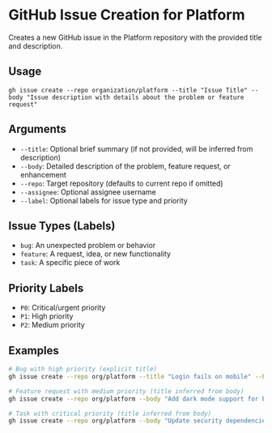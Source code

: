 # GitHub Issue Creation for Platform

Creates a new GitHub issue in the Platform repository with the provided title and description.

## Usage
```
gh issue create --repo organization/platform --title "Issue Title" --body "Issue description with details about the problem or feature request"
```

## Arguments
- `--title`: Optional brief summary (if not provided, will be inferred from description)
- `--body`: Detailed description of the problem, feature request, or enhancement
- `--repo`: Target repository (defaults to current repo if omitted)
- `--assignee`: Optional assignee username
- `--label`: Optional labels for issue type and priority

## Issue Types (Labels)
- `bug`: An unexpected problem or behavior
- `feature`: A request, idea, or new functionality
- `task`: A specific piece of work

## Priority Labels
- `P0`: Critical/urgent priority
- `P1`: High priority
- `P2`: Medium priority

## Examples
```bash
# Bug with high priority (explicit title)
gh issue create --repo org/platform --title "Login fails on mobile" --body "Users cannot log in on mobile devices" --label "bug,P1"

# Feature request with medium priority (title inferred from body)
gh issue create --repo org/platform --body "Add dark mode support for better user experience in low-light environments" --label "feature,P2"

# Task with critical priority (title inferred from body)
gh issue create --repo org/platform --body "Update security dependencies to patch CVE-2024-1234 vulnerability" --label "task,P0"
```